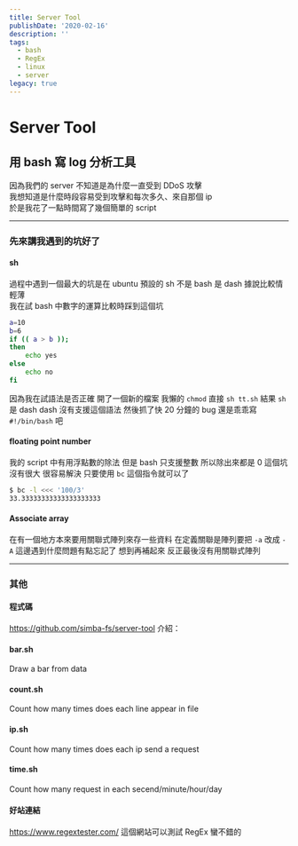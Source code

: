 ```yaml
---
title: Server Tool
publishDate: '2020-02-16'
description: ''
tags:
  - bash
  - RegEx
  - linux
  - server
legacy: true
---
```


# Server Tool

## 用 bash 寫 log 分析工具

因為我們的 server 不知道是為什麼一直受到 DDoS 攻擊  
我想知道是什麼時段容易受到攻擊和每次多久、來自那個 ip  
於是我花了一點時間寫了幾個簡單的 script

---

### 先來講我遇到的坑好了

#### sh

過程中遇到一個最大的坑是在 ubuntu 預設的 sh 不是 bash
是 dash
據說比較情輕薄  
我在試 bash 中數字的運算比較時踩到這個坑

```bash
a=10
b=6
if (( a > b ));
then
	echo yes
else
	echo no
fi
```

因為我在試語法是否正確
開了一個新的檔案
我懶的 `chmod` 直接 `sh tt.sh`
結果 `sh` 是 dash
dash 沒有支援這個語法
然後抓了快 20 分鐘的 bug
還是乖乖寫 `#!/bin/bash` 吧

#### floating point number

我的 script 中有用浮點數的除法
但是 bash 只支援整數
所以除出來都是 0
這個坑沒有很大
很容易解決
只要使用 `bc` 這個指令就可以了

```bash
$ bc -l <<< '100/3'
33.33333333333333333333
```

#### Associate array

在有一個地方本來要用關聯式陣列來存一些資料
在定義關聯是陣列要把 `-a` 改成 `-A`
這邊遇到什麼問題有點忘記了
想到再補起來
反正最後沒有用關聯式陣列

---

### 其他

#### 程式碼

https://github.com/simba-fs/server-tool
介紹：

#### bar.sh

Draw a bar from data

#### count.sh

Count how many times does each line appear in file

#### ip.sh

Count how many times does each ip send a request

#### time.sh

Count how many request in each secend/minute/hour/day

#### 好站連結

https://www.regextester.com/
這個網站可以測試 RegEx
蠻不錯的

